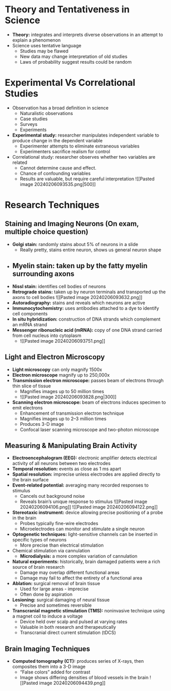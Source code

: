 # Theory and Tentativeness in Science
- **Theory:** integrates and interprets diverse observations in an attempt to explain a phenomenon
- Science uses tentative language
	- Studies may be flawed
	- New data may change interpretation of old studies
	- Laws of probability suggest results could be random
# Experimental Vs Correlational Studies
- Observation has a broad definition in science
	- Naturalistic observations
	- Case studies
	- Surveys
	- Experiments
- **Experimental study:** researcher manipulates independent variable to produce change in the dependent variable
	- Experimenter attempts to eliminate extraneous variables
	- Experimenters sacrifice realism for control
- Correlational study: researcher observes whether two variables are related
	- Cannot determine cause and effect.
	- Chance of confounding variables
	- Results are valuable, but require careful interpretation
![[Pasted image 20240206093535.png|500]]
# Research Techniques
## Staining and Imaging Neurons (On exam, multiple choice question)
- **Golgi stain:** randomly stains about 5% of neurons in a slide
	- Really pretty, stains entire neuron, shows us general neuron shape
- **Myelin stain:** taken up by the fatty myelin surrounding axons
	- 
- **Nissl stain:** identifies cell bodies of neurons
- **Retrograde stains:** taken up by neuron terminals and transported up the axons to cell bodies
![[Pasted image 20240206093632.png]]
- **Autoradiography:** stains and reveals which neurons are active
- **Immunocytochemistry:** uses antibodies attached to a dye to identify cell components
- **In situ hybridization:** construction of DNA strands which complement an mRNA strand
- **Messenger ribonucleic acid (mRNA):** copy of one DNA strand carried from cell nucleus into cytoplasm
	- ![[Pasted image 20240206093751.png]]
## Light and Electron Microscopy
- **Light microscopy** can only magnify 1500x
- **Electron microscope** magnify up to 250,000x
- **Transmission electron microscope:** passes beam of electrons through thin slice of tissue
	- Magnifies images up to 50 million times
	- ![[Pasted image 20240206093828.png|300]]
- **Scanning electron microscope:** beam of electrons induces specimen to emit electrons
	- Enhancement of transmission electron technique
	- Magnifies images up to 2–3 million times
	- Produces 3-D image
	- Confocal laser scanning microscope and two-photon microscope
## Measuring & Manipulating Brain Activity
- **Electroencephalogram (EEG):** electronic amplifier detects electrical activity of all neurons between two electrodes
- **Temporal resolution:** events as close as 1 ms apart
- **Spatial resolution:** imprecise unless electrodes are applied directly to the brain surface
- **Event-related potential:** averaging many recorded responses to stimulus
	- Cancels out background noise
	- Reveals brain’s unique response to stimulus
![[Pasted image 20240206094106.png]]
![[Pasted image 20240206094122.png]]
- **Stereotaxic instrument:** device allowing precise positioning of a probe in the brain
	- Probes typically fine-wire electrodes
	- Microelectrodes can monitor and stimulate a single neuron
- **Optogenetic techniques:** light-sensitive channels can be inserted in specific types of neurons
	- More precise than electrical stimulation
- Chemical stimulation via cannulation
	- **Microdialysis:** a more complex variation of cannulation
- **Natural experiments:** historically, brain damaged patients were a rich source of brain research
	- Damage may overlap different functional areas
	- Damage may fail to affect the entirety of a functional area
- **Ablation:** surgical removal of brain tissue
	- Used for large areas - imprecise
	- Often done by aspiration
- **Lesioning:** surgical damaging of neural tissue
	- Precise and sometimes reversible
- **Transcranial magnetic stimulation (TMS):** noninvasive technique using a magnet coil to induce a voltage
	- Device held over scalp and pulsed at varying rates
	- Valuable in both research and therapeutically
	- Transcranial direct current stimulation (tDCS)
## Brain Imaging Techniques
- **Computed tomography (CT):** produces series of X-rays, then composites them into a 3-D image
	- “False colors” added for contrast
	- Image shows differing densities of blood vessels in the brain
![[Pasted image 20240206094439.png]]